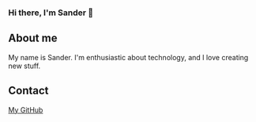 ### Hi there, I'm Sander 👋

## About me

My name is Sander. I'm enthusiastic about technology, and I love creating new stuff. 

## Contact

[My GitHub](https://github.com/sansol0103) 
<!--
**sansol0103/sansol0103** is a ✨ _special_ ✨ repository because its `README.md` (this file) appears on your GitHub profile.

Here are some ideas to get you started:

- 🔭 I’m currently working on ...
- 🌱 I’m currently learning ...
- 👯 I’m looking to collaborate on ...
- 🤔 I’m looking for help with ...
- 💬 Ask me about ...
- 📫 How to reach me: ...
- 😄 Pronouns: ...
- ⚡ Fun fact: ...
-->
